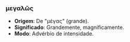 ### μεγαλῶς
- **Origem**: De "μέγας" (grande).
- **Significado**: Grandemente, magnificamente.
- **Modo**: Advérbio de intensidade.